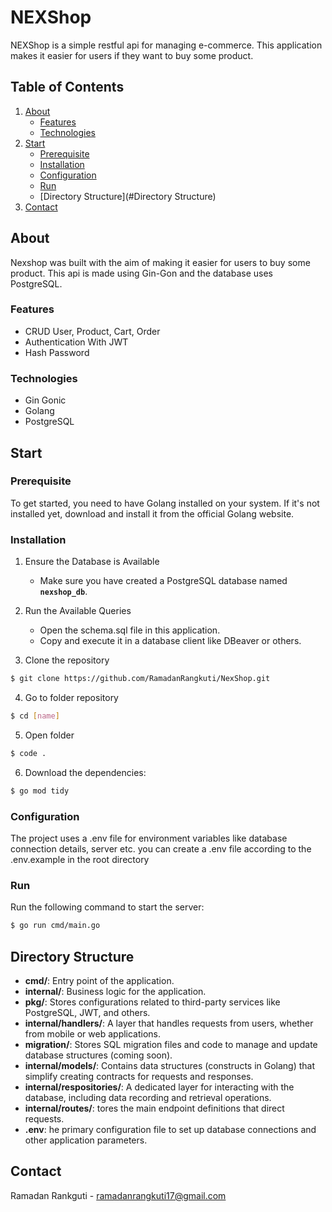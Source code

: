 # NEXShop

NEXShop is a simple restful api for managing e-commerce. This application makes it easier for users if they want to buy some product.

## Table of Contents

1. [About](#about)
   - [Features](#features)
   - [Technologies](#Technologies)
2. [Start](#start)
   - [Prerequisite](#Prerequisite)
   - [Installation](#Installation)
   - [Configuration](#Configuration)
   - [Run](#Run)
   - [Directory Structure](#Directory Structure)
3. [Contact](#Contact)

## About

Nexshop was built with the aim of making it easier for users to buy some product. This api is made using Gin-Gon and the database uses PostgreSQL.

### Features

- CRUD User, Product, Cart, Order
- Authentication With JWT
- Hash Password

### Technologies

- Gin Gonic
- Golang
- PostgreSQL

## Start

### Prerequisite

To get started, you need to have Golang installed on your system. If it's not installed yet, download and install it from the official Golang website.

### Installation

1. Ensure the Database is Available
   - Make sure you have created a PostgreSQL database named **`nexshop_db`**.

2. Run the Available Queries
   - Open the schema.sql file in this application.
   - Copy and execute it in a database client like DBeaver or others.

3. Clone the repository

```sh
$ git clone https://github.com/RamadanRangkuti/NexShop.git
```

4. Go to folder repository

```sh
$ cd [name]
```

5. Open folder

```sh
$ code .
```

6. Download the dependencies:

```sh
$ go mod tidy
```

### Configuration

The project uses a .env file for environment variables like database connection details, server etc.
you can create a .env file according to the .env.example in the root directory

### Run

Run the following command to start the server:

```sh
$ go run cmd/main.go
```


## Directory Structure

- **cmd/**: Entry point of the application.
- **internal/**:  Business logic for the application.
- **pkg/**: Stores configurations related to third-party services like PostgreSQL, JWT, and others.
- **internal/handlers/**:  A layer that handles requests from users, whether from mobile or web applications.
- **migration/**: Stores SQL migration files and code to manage and update database structures (coming soon).
- **internal/models/**: Contains data structures (constructs in Golang) that simplify creating contracts for requests and responses.
- **internal/respositories/**:  A dedicated layer for interacting with the database, including data recording and retrieval operations.
- **internal/routes/**: tores the main endpoint definitions that direct requests.
- **.env**: he primary configuration file to set up database connections and other application parameters.


## Contact

Ramadan Rankguti - ramadanrangkuti17@gmail.com
